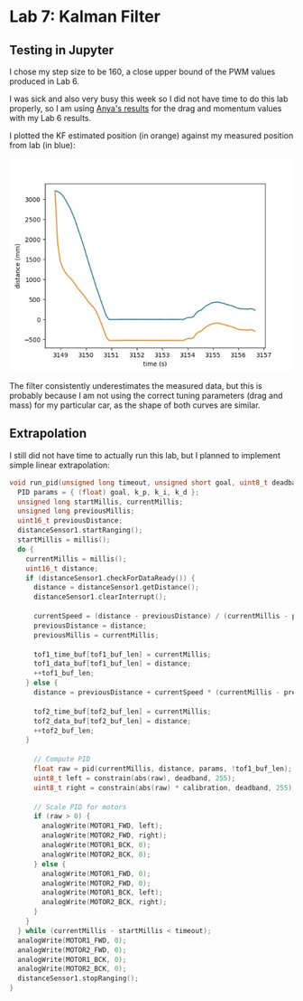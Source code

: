 ---
---

# Lab 7: Kalman Filter

## Testing in Jupyter

I chose my step size to be 160, a close upper bound of the PWM values produced in Lab 6.

I was sick and also very busy this week so I did not have time to do this lab properly, so I am using [Anya's results](https://anyafp.github.io/ece4960/labs/lab7/) for the drag and momentum values with my Lab 6 results.

<script src="https://gist.github.com/saf252/076c5b34bbfcf7425047faf5c22d2c2a.js"></script>

I plotted the KF estimated position (in orange) against my measured position from lab (in blue):

![Not great](kf.jpg)

The filter consistently underestimates the measured data, but this is probably because I am not using the correct tuning parameters (drag and mass) for my particular car, as the shape of both curves are similar.

## Extrapolation

I still did not have time to actually run this lab, but I planned to implement simple linear extrapolation:

```cpp
void run_pid(unsigned long timeout, unsigned short goal, uint8_t deadband, float calibration, float k_p, float k_i, float k_d) {
  PID params = { (float) goal, k_p, k_i, k_d };
  unsigned long startMillis, currentMillis;
  unsigned long previousMillis;
  uint16_t previousDistance;
  distanceSensor1.startRanging();
  startMillis = millis();
  do {
    currentMillis = millis();
    uint16_t distance;
    if (distanceSensor1.checkForDataReady()) {
      distance = distanceSensor1.getDistance();
      distanceSensor1.clearInterrupt();

      currentSpeed = (distance - previousDistance) / (currentMillis - previousMillis);
      previousDistance = distance;
      previousMillis = currentMillis;

      tof1_time_buf[tof1_buf_len] = currentMillis;
      tof1_data_buf[tof1_buf_len] = distance;
      ++tof1_buf_len;
    } else {
      distance = previousDistance + currentSpeed * (currentMillis - previousMillis);

      tof2_time_buf[tof2_buf_len] = currentMillis;
      tof2_data_buf[tof2_buf_len] = distance;
      ++tof2_buf_len;
    }

      // Compute PID
      float raw = pid(currentMillis, distance, params, !tof1_buf_len);
      uint8_t left = constrain(abs(raw), deadband, 255);
      uint8_t right = constrain(abs(raw) * calibration, deadband, 255);

      // Scale PID for motors
      if (raw > 0) {
        analogWrite(MOTOR1_FWD, left);
        analogWrite(MOTOR2_FWD, right);
        analogWrite(MOTOR1_BCK, 0);
        analogWrite(MOTOR2_BCK, 0);
      } else {
        analogWrite(MOTOR1_FWD, 0);
        analogWrite(MOTOR2_FWD, 0);
        analogWrite(MOTOR1_BCK, left);
        analogWrite(MOTOR2_BCK, right);
      }
    }
  } while (currentMillis - startMillis < timeout);
  analogWrite(MOTOR1_FWD, 0);
  analogWrite(MOTOR2_FWD, 0);
  analogWrite(MOTOR1_BCK, 0);
  analogWrite(MOTOR2_BCK, 0);
  distanceSensor1.stopRanging();
}
```
